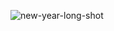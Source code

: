 ![new-year-long-shot](https://github.com/meheraz1100/first-assignment-new-year/assets/124299889/be73bc9c-7b5d-49c0-8d44-cb33496160ca)
